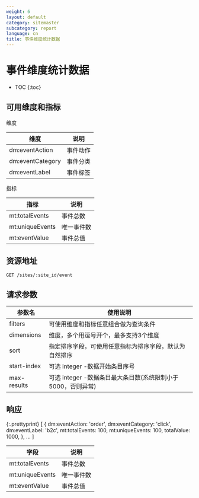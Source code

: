 ```yaml
---
weight: 6
layout: default
category: sitemaster
subcategory: report
language: cn
title: 事件维度统计数据
---
```


# 事件维度统计数据

* TOC
{:toc}

## 可用维度和指标

维度

| 维度     | 说明     |
|----------|----------|
| dm:eventAction   | 事件动作 |
| dm:eventCategory | 事件分类 |
| dm:eventLabel    | 事件标签 |


指标

| 指标            | 说明       |
|-----------------|------------|
| mt:totalEvents  | 事件总数   |
| mt:uniqueEvents | 唯一事件数 |
| mt:eventValue   | 事件总值   |

## 资源地址

    GET /sites/:site_id/event

## 请求参数

| 参数名      | 使用说明                                                     |
|-------------|--------------------------------------------------------------|
| filters     | 可使用维度和指标任意组合做为查询条件                         |
| dimensions  | 维度，多个用逗号开个，最多支持3个维度                        |
| sort        | 指定排序字段，可使用任意指标为排序字段，默认为自然排序       |
| start-index | 可选 integer -数据开始条目序号                               |
| max-results | 可选 integer -数据条目最大条目数(系统限制小于5000，否则异常) |

## 响应

{:.prettyprint}
    [
        {
            dm:eventAction: 'order',
            dm:eventCategory: 'click',
            dm:eventLabel: 'b2c',
            mt:totalEvents: 100,
            mt:uniqueEvents: 100,
            totalValue: 1000,
        },
        ...
    ]


| 字段            | 说明       |
|-----------------|------------|
| mt:totalEvents  | 事件总数   |
| mt:uniqueEvents | 唯一事件数 |
| mt:eventValue   | 事件总值   |
